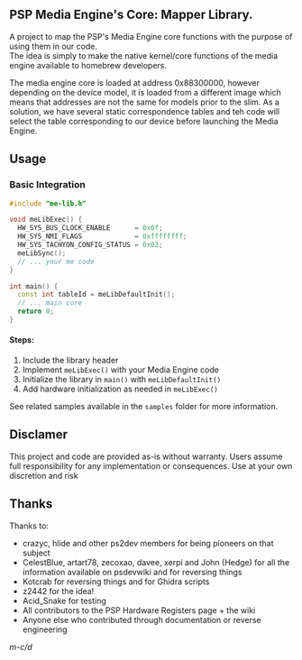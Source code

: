 ## PSP Media Engine's Core: Mapper Library.
A project to map the PSP's Media Engine core functions with the purpose of using them in our code.  
The idea is simply to make the native kernel/core functions of the media engine available to homebrew developers.  

The media engine core is loaded at address 0x88300000, however depending on the device model, it is loaded from a different image which means that addresses are not the same for models prior to the slim.
As a solution, we have several static correspondence tables and teh code will select the table corresponding to our device before launching the Media Engine.

## Usage

### Basic Integration
```cpp
#include "me-lib.h"

void meLibExec() {
  HW_SYS_BUS_CLOCK_ENABLE      = 0x0f;
  HW_SYS_NMI_FLAGS             = 0xffffffff;
  HW_SYS_TACHYON_CONFIG_STATUS = 0x02;
  meLibSync();
  // ... your me code
}

int main() {
  const int tableId = meLibDefaultInit();
  // ... main core
  return 0;
}
```

#### Steps:
1. Include the library header
2. Implement `meLibExec()` with your Media Engine code
3. Initialize the library in `main()` with `meLibDefaultInit()`
4. Add hardware initialization as needed in `meLibExec()`
  
  
See related samples available in the `samples` folder for more information.

## Disclamer
This project and code are provided as-is without warranty. Users assume full responsibility for any implementation or consequences. Use at your own discretion and risk

## Thanks
Thanks to:
- crazyc, hlide and other ps2dev members for being pioneers on that subject
- CelestBlue, artart78, zecoxao, davee, xerpi and John (Hedge) for all the information available on psdevwiki and for reversing things
- Kotcrab for reversing things and for Ghidra scripts
- z2442 for the idea!
- Acid_Snake for testing
- All contributors to the PSP Hardware Registers page + the wiki
- Anyone else who contributed through documentation or reverse engineering

*m-c/d*
